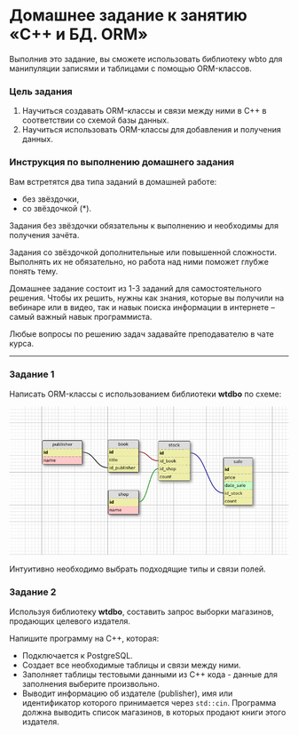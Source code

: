 # Домашнее задание к занятию «C++ и БД. ORM»

Выполнив это задание, вы сможете использовать библиотеку wbto для манипуляции записями и таблицами с помощью ORM-классов.

### Цель задания

1. Научиться создавать ORM-классы и связи между ними в С++ в соответствии со схемой базы данных.
2. Научиться использовать ORM-классы для добавления и получения данных.

### Инструкция по выполнению домашнего задания

Вам встретятся два типа заданий в домашней работе:

- без звёздочки,
- со звёздочкой (*).

Задания без звёздочки обязательны к выполнению и необходимы для получения зачёта.

Задания со звёздочкой дополнительные или повышенной сложности. Выполнять их не обязательно, но работа над ними поможет глубже понять тему.

Домашнее задание состоит из 1-3 заданий для самостоятельного решения. Чтобы их решить, нужны как знания, которые вы получили на вебинаре или в видео, так и навык поиска информации в интернете – самый важный навык программиста.

Любые вопросы по решению задач задавайте преподавателю в чате курса.

------

### Задание 1

Написать ORM-классы с использованием библиотеки **wtdbo** по схеме:

![](book_publishers_scheme.png)   

Интуитивно необходимо выбрать подходящие типы и связи полей.  

### Задание 2

Используя библиотеку **wtdbo**, составить запрос выборки магазинов, продающих целевого издателя.

Напишите программу на C++, которая:

- Подключается к PostgreSQL.  
- Создает все необходимые таблицы и связи между ними.
- Заполняет таблицы тестовыми данными из С++ кода - данные для заполнения выберите произвольно.
- Выводит информацию об издателе (publisher), имя или идентификатор которого принимается через `std::cin`. Программа должна выводить список магазинов, в которых продают книги этого издателя.

